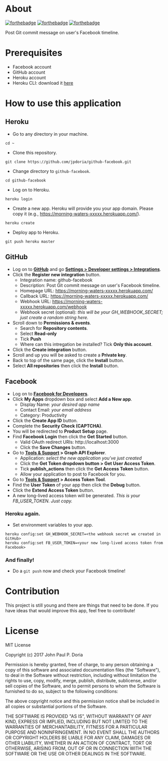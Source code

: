 # About

[![forthebadge](http://forthebadge.com/images/badges/built-with-love.svg)](http://forthebadge.com)
[![forthebadge](http://forthebadge.com/images/badges/powered-by-oxygen.svg)](http://forthebadge.com)
[![forthebadge](http://forthebadge.com/images/badges/fuck-it-ship-it.svg)](http://forthebadge.com)

Post Git commit message on user's Facebook timeline.

# Prerequisites

- Facebook account
- GitHub account
- Heroku account
- Heroku CLI: download it [here](https://devcenter.heroku.com/articles/heroku-cli)

# How to use this application

## Heroku

- Go to any directory in your machine.

```
cd ~
```

- Clone this repository.

```
git clone https://github.com/jpdoria/github-facebook.git
```

- Change directory to `github-facebook`.

```
cd github-facebook
```

- Log on to Heroku.

```
heroku login
```

- Create a new app. Heroku will provide you your app domain. Please copy it (e.g., https://morning-waters-xxxxx.herokuapp.com/).

```
heroku create
```

- Deploy app to Heroku.

```
git push heroku master
```

## GitHub

- Log on to **[GitHub](https://github.com)** and go **[Settings > Developer settings > Integrations](https://github.com/settings/integrations)**.
- Click the **Register new integration** button.
    * Integration name: github-facebook
    * Description: Post Git commit message on user's Facebook timeline.
    * Homepage URL: https://morning-waters-xxxxx.herokuapp.com/
    * Callback URL: https://morning-waters-xxxxx.herokuapp.com/
    * Webhook URL: https://morning-waters-xxxxx.herokuapp.com/webhook
    * Webhook secret (optional): *this will be your GH_WEBHOOK_SECRET; just create a random string here.*
- Scroll down to **Permissions & events**.
    * Search for **Repository contents**.
    * Select **Read-only**
    * Tick **Push**
    * Where can this intregation be installed? Tick **Only this account**.
- Click the **Create integration** button.
- Scroll and up you will be asked to create a **Private key**.
- Back to top of the same page, click the **Install** button.
- Select **All repositories** then click the **Install** button.

## Facebook

- Log on to **[Facebook for Developers](https://developers.facebook.com)**.
- Click **My Apps** dropdown box and select **Add a New app**.
    * Display Name: *your desired app name*
    * Contact Email: *your email address*
    * Category: Productivity
- Click the **Create App ID** button.
- Complete the **Security Check (CAPTCHA)**.
- You will be redirected to **Product Setup** page.
- Find **Facebook Login** then click the **Get Started** button.
    * Valid OAuth redirect URIs: http://localhost:3000
    * Click the **Save Changes** button.
- Go to **[Tools & Support](https://developers.facebook.com/tools-and-support/) > Graph API Explorer**.
    * Application: *select the new application you've just created*
    * Click the **Get Token dropdown button > Get User Access Token**.
    * Tick **publish_actions** then click the **Get Access Token** button.
    * Allow your application to post to Facebook for you.
- Go to **[Tools & Support](https://developers.facebook.com/tools-and-support/) > Access Token Tool**.
- Find the **User Token** of your app then click the **Debug** button.
- Click the **Extend Access Token** button.
- A new long-lived access token will be generated. *This is your FB_USER_TOKEN. Just copy.*

### Heroku again.

- Set environment variables to your app.

```
heroku config:set GH_WEBHOOK_SECRET=<the webhook secret we created in GitHub>
heroku config:set FB_USER_TOKEN=<your new long-lived access token from Facebook>
```

### And finally!

- Do a `git push` now and check your Facebook timeline!

# Contribution

This project is still young and there are things that need to be done. If you have ideas that would improve this app, feel free to contribute!

# License

MIT License

Copyright (c) 2017 John Paul P. Doria

Permission is hereby granted, free of charge, to any person obtaining a copy
of this software and associated documentation files (the "Software"), to deal
in the Software without restriction, including without limitation the rights
to use, copy, modify, merge, publish, distribute, sublicense, and/or sell
copies of the Software, and to permit persons to whom the Software is
furnished to do so, subject to the following conditions:

The above copyright notice and this permission notice shall be included in all
copies or substantial portions of the Software.

THE SOFTWARE IS PROVIDED "AS IS", WITHOUT WARRANTY OF ANY KIND, EXPRESS OR
IMPLIED, INCLUDING BUT NOT LIMITED TO THE WARRANTIES OF MERCHANTABILITY,
FITNESS FOR A PARTICULAR PURPOSE AND NONINFRINGEMENT. IN NO EVENT SHALL THE
AUTHORS OR COPYRIGHT HOLDERS BE LIABLE FOR ANY CLAIM, DAMAGES OR OTHER
LIABILITY, WHETHER IN AN ACTION OF CONTRACT, TORT OR OTHERWISE, ARISING FROM,
OUT OF OR IN CONNECTION WITH THE SOFTWARE OR THE USE OR OTHER DEALINGS IN THE
SOFTWARE.
